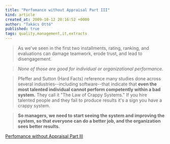 ```yaml
---
title: "Perfomance without Appraisal Part III"
kind: article
created_at: 2009-10-12 20:16:52 +0000
author: "Takács Ottó"
published: true
tags: quality,management,it,extracts
---
```

>As we've seen in the first two installments, rating, ranking, and evaluations can damage teamwork, erode trust, and lead to disengagement.

<!--break-->

>_None of those are good for individual or organizational performance._

>Pfeffer and Sutton (Hard Facts) reference many studies done across several industries--including software--that indicate that **even the most talented individual cannot perform competently within a bad system.** They call it "The Law of Crappy Systems." If you hire talented people and they fail to produce results it's a sign you have a crappy system.

>**So managers, we need to start seeing the system and improving the system, so that everyone can do a better job, and the organization sees better results.**

[Perfomance without Appraisal Part III](http://www.estherderby.com/weblog/2009/09/perfomance-without-appraisal-part-iii.html)

<div class='old-comments'></div>